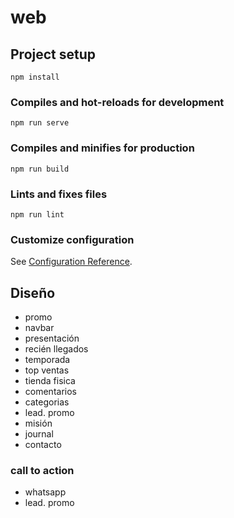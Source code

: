 # web

## Project setup
```
npm install
```

### Compiles and hot-reloads for development
```
npm run serve
```

### Compiles and minifies for production
```
npm run build
```

### Lints and fixes files
```
npm run lint
```

### Customize configuration
See [Configuration Reference](https://cli.vuejs.org/config/).

## Diseño

- promo
- navbar
- presentación
- recién llegados
- temporada
- top ventas
- tienda fisica
- comentarios
- categorias
- lead. promo
- misión
- journal
- contacto

### call to action
- whatsapp
- lead. promo

